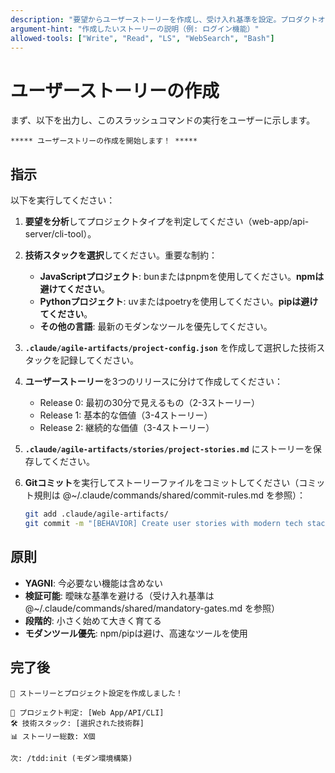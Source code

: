 ```yaml
---
description: "要望からユーザーストーリーを作成し、受け入れ基準を設定。プロダクトオーナーの視点で価値を定義します。"
argument-hint: "作成したいストーリーの説明（例: ログイン機能）"
allowed-tools: ["Write", "Read", "LS", "WebSearch", "Bash"]
---
```


# ユーザーストーリーの作成

まず、以下を出力し、このスラッシュコマンドの実行をユーザーに示します。

```text
***** ユーザーストリーの作成を開始します！ *****
```

## 指示

以下を実行してください：

1. **要望を分析**してプロジェクトタイプを判定してください（web-app/api-server/cli-tool）。

2. **技術スタックを選択**してください。重要な制約：
   - **JavaScriptプロジェクト**: bunまたはpnpmを使用してください。**npmは避けてください**。
   - **Pythonプロジェクト**: uvまたはpoetryを使用してください。**pipは避けてください**。
   - **その他の言語**: 最新のモダンなツールを優先してください。

3. **`.claude/agile-artifacts/project-config.json`** を作成して選択した技術スタックを記録してください。

4. **ユーザーストーリー**を3つのリリースに分けて作成してください：
   - Release 0: 最初の30分で見えるもの（2-3ストーリー）
   - Release 1: 基本的な価値（3-4ストーリー）
   - Release 2: 継続的な価値（3-4ストーリー）

5. **`.claude/agile-artifacts/stories/project-stories.md`** にストーリーを保存してください。

6. **Gitコミット**を実行してストーリーファイルをコミットしてください（コミット規則は @~/.claude/commands/shared/commit-rules.md を参照）：
   ```bash
   git add .claude/agile-artifacts/
   git commit -m "[BEHAVIOR] Create user stories with modern tech stack"
   ```

## 原則

- **YAGNI**: 今必要ない機能は含めない
- **検証可能**: 曖昧な基準を避ける（受け入れ基準は @~/.claude/commands/shared/mandatory-gates.md を参照）
- **段階的**: 小さく始めて大きく育てる
- **モダンツール優先**: npm/pipは避け、高速なツールを使用

## 完了後

```text
📝 ストーリーとプロジェクト設定を作成しました！

🎯 プロジェクト判定: [Web App/API/CLI]
🛠️ 技術スタック: [選択された技術群]
📊 ストーリー総数: X個

次: /tdd:init (モダン環境構築)
```